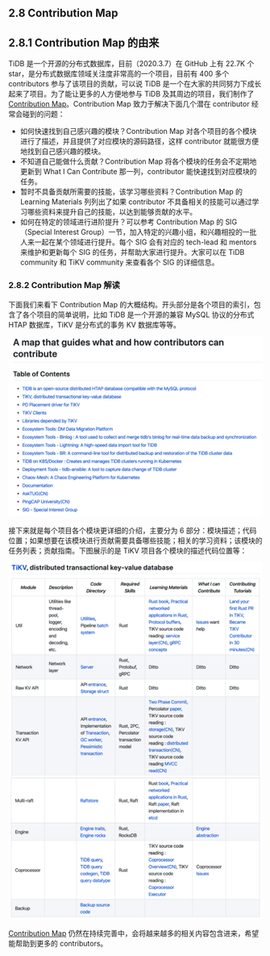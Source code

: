 ## 2.8 Contribution Map

## 2.8.1 Contribution Map 的由来

TiDB 是一个开源的分布式数据库，目前（2020.3.7）在 GitHub 上有 22.7K 个 star，是分布式数据库领域关注度非常高的一个项目，目前有 400 多个 contributors 参与了该项目的贡献，可以说 TiDB 是一个在大家的共同努力下成长起来了项目。为了能让更多的人方便地参与 TiDB 及其周边的项目，我们制作了 [Contribution Map](https://github.com/pingcap/tidb-map/blob/master/maps/contribution-map.md)。Contribution Map 致力于解决下面几个潜在 contributor 经常会碰到的问题：

* 如何快速找到自己感兴趣的模块？Contribution Map 对各个项目的各个模块进行了描述，并且提供了对应模块的源码路径，这样 contributor 就能很方便地找到自己感兴趣的模块。
* 不知道自己能做什么贡献？Contribution Map 将各个模块的任务会不定期地更新到 What I Can Contribute 那一列，contributor 能快速找到对应模块的任务。
* 暂时不具备贡献所需要的技能，该学习哪些资料？Contribution Map 的 Learning Materials 列列出了如果 contributor 不具备相关的技能可以通过学习哪些资料来提升自己的技能，以达到能够贡献的水平。
* 如何在特定的领域进行进阶提升？可以参考 Contribution Map 的 SIG（Special Interest Group）一节，加入特定的兴趣小组，和兴趣相投的一批人来一起在某个领域进行提升。每个 SIG 会有对应的 tech-lead 和 mentors 来维护和更新每个 SIG 的任务，并帮助大家进行提升。大家可以在 TiDB community 和 TiKV community 来查看各个 SIG 的详细信息。

### 2.8.2 Contribution Map 解读

下面我们来看下 Contribution Map 的大概结构。开头部分是各个项目的索引，包含了各个项目的简单说明，比如 TiDB 是一个开源的兼容 MySQL 协议的分布式 HTAP 数据库，TiKV 是分布式的事务 KV 数据库等等。

![1.png](/res/session5/chapter2/contribution-map/1.png)

接下来就是每个项目各个模块更详细的介绍，主要分为 6 部分：模块描述；代码位置；如果想要在该模块进行贡献需要具备哪些技能；相关的学习资料；该模块的任务列表；贡献指南。下图展示的是 TiKV 项目各个模块的描述代码位置等：

![2.png](/res/session5/chapter2/contribution-map/2.png)
![3.png](/res/session5/chapter2/contribution-map/3.png)

[Contribution Map](https://github.com/pingcap/tidb-map/blob/master/maps/contribution-map.md) 仍然在持续完善中，会将越来越多的相关内容包含进来，希望能帮助到更多的 contributors。
